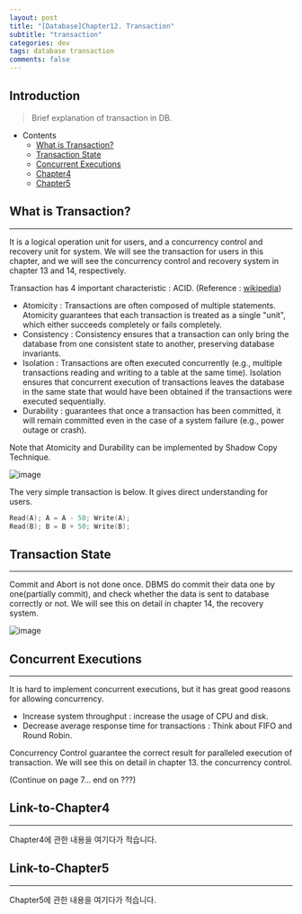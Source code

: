 ```yaml
---
layout: post
title: "[Database]Chapter12. Transaction"
subtitle: "transaction"
categories: dev
tags: database transaction
comments: false
---
```


## Introduction
> Brief explanation of transaction in DB.

- Contents
	- [What is Transaction?](#what-is-transaction)
	- [Transaction State](#transaction-state)
	- [Concurrent Executions](#concurrent-executions)
	- [Chapter4](#link-to-chapter4)
	- [Chapter5](#link-to-chapter5)
  
## What is Transaction?
---
It is a logical operation unit for users, and a concurrency control and recovery unit for system. We will see the transaction for users in this chapter, and we will see the concurrency control and recovery system in chapter 13 and 14, respectively.



Transaction has 4 important characteristic : ACID. (Reference : [wikipedia](https://en.wikipedia.org/wiki/ACID))

- Atomicity : Transactions are often composed of multiple statements. Atomicity guarantees that each transaction is treated as a single "unit", which either succeeds completely or fails completely.
- Consistency : Consistency ensures that a transaction can only bring the database from one consistent state to another, preserving database invariants.
- Isolation : Transactions are often executed concurrently (e.g., multiple transactions reading and writing to a table at the same time). Isolation ensures that concurrent execution of transactions leaves the database in the same state that would have been obtained if the transactions were executed sequentially.
- Durability : guarantees that once a transaction has been committed, it will remain committed even in the case of a system failure (e.g., power outage or crash).

Note that Atomicity and Durability can be implemented by Shadow Copy Technique. 

![image](https://github.com/yeosu623/yeosu623.github.io/assets/72304945/da0f369d-b1d0-4fca-b1d6-b1c5ebf01a2b)



The very simple transaction is below. It gives direct understanding for users.

```C
Read(A); A = A - 50; Write(A);
Read(B); B = B + 50; Write(B);
```



## Transaction State

---
Commit and Abort is not done once. DBMS do commit their data one by one(partially commit), and check whether the data is sent to database correctly or not. We will see this on detail in chapter 14, the recovery system.

![image](https://github.com/yeosu623/yeosu623.github.io/assets/72304945/aacb21fc-2d36-4088-83e3-2e0217057b13)



## Concurrent Executions
---
It is hard to implement concurrent executions, but it has great good reasons for allowing concurrency.

- Increase system throughput : increase the usage of CPU and disk.
- Decrease average response time for transactions : Think about FIFO and Round Robin.

Concurrency Control guarantee the correct result for paralleled execution of transaction. We will see this on detail in chapter 13. the concurrency control.



(Continue on page 7... end on ???)



## Link-to-Chapter4  
---
Chapter4에 관한 내용을 여기다가 적습니다.  

## Link-to-Chapter5  
---
Chapter5에 관한 내용을 여기다가 적습니다.  